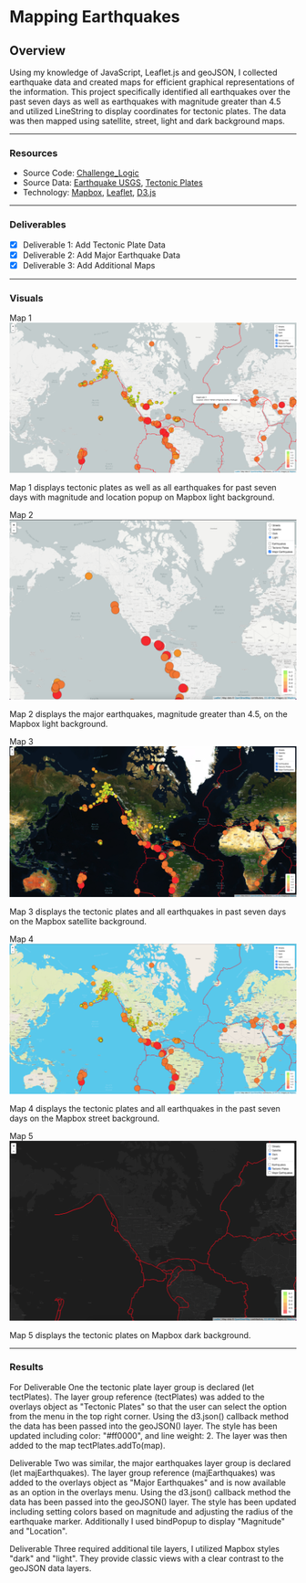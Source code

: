 # Mapping Earthquakes

## Overview
Using my knowledge of JavaScript, Leaflet.js and geoJSON, I collected earthquake data and created maps for efficient graphical representations of the information. This project specifically identified all earthquakes over the past seven days as well as earthquakes with magnitude greater than 4.5 and utilized LineString to display coordinates for tectonic plates. The data was then mapped using satellite, street, light and dark background maps.

------
### Resources
* Source Code: [Challenge_Logic](https://github.com/caseygomez/Mapping_Earthquakes/blob/main/Earthquake_Challenge/static/js/challenge_logic.js)
* Source Data: [Earthquake USGS](https://earthquake.usgs.gov/), [Tectonic Plates](https://raw.githubusercontent.com/fraxen/tectonicplates/master/GeoJSON/PB2002_boundaries.json)
* Technology: [Mapbox](https://www.mapbox.com/), [Leaflet](https://leafletjs.com/), [D3.js](https://d3js.org/)

---
### Deliverables
- [x] Deliverable 1: Add Tectonic Plate Data
- [x] Deliverable 2: Add Major Earthquake Data
- [x] Deliverable 3: Add Additional Maps 

---
### Visuals 
Map 1 ![Tectonic Plates](https://github.com/caseygomez/Mapping_Earthquakes/blob/main/Earthquake_Challenge/images/light.png)

Map 1 displays tectonic plates as well as all earthquakes for past seven days with magnitude and location popup on Mapbox light background. 

Map 2 ![Major Earthquakes](https://github.com/caseygomez/Mapping_Earthquakes/blob/main/Earthquake_Challenge/images/lightmajor.png)

Map 2 displays the major earthquakes, magnitude greater than 4.5, on the Mapbox light background. 

Map 3 ![Satellite Tectonic Plates and Earthquakes](https://github.com/caseygomez/Mapping_Earthquakes/blob/main/Earthquake_Challenge/images/satellite.png)

Map 3 displays the tectonic plates and all earthquakes in past seven days on the Mapbox satellite background. 

Map 4 ![Street View](https://github.com/caseygomez/Mapping_Earthquakes/blob/main/Earthquake_Challenge/images/streets.png)

Map 4 displays the tectonic plates and all earthquakes in the past seven days on the Mapbox street background. 

Map 5 ![Dark Tectonic Plates](https://github.com/caseygomez/Mapping_Earthquakes/blob/main/Earthquake_Challenge/images/darkplates.png)

Map 5 displays the tectonic plates on Mapbox dark background. 

---
### Results 
For Deliverable One the tectonic plate layer group is declared (let tectPlates). The layer group reference (tectPlates) was added to the overlays object as "Tectonic Plates" so that the user can select the option from the menu in the top right corner. Using the d3.json() callback method the data has been passed into the geoJSON() layer. The style has been updated including color: "#ff0000", and line weight: 2. The layer was then added to the map tectPlates.addTo(map). 

Deliverable Two was similar, the major earthquakes layer group is declared (let majEarthquakes). The layer group reference (majEarthquakes) was added to the overlays object as "Major Earthquakes" and is now available as an option in the overlays menu. Using the d3.json() callback method the data has been passed into the geoJSON() layer. The style has been updated including setting colors based on magnitude and adjusting the radius of the earthquake marker. Additionally I used bindPopup to display "Magnitude" and "Location". 

Deliverable Three required additional tile layers, I utilized Mapbox styles "dark" and "light". They provide classic views with a clear contrast to the geoJSON data layers. 
